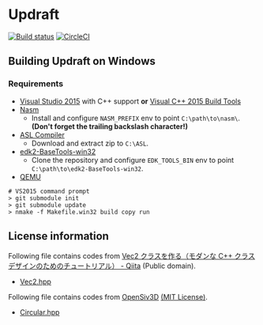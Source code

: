 # Updraft

[![Build status](https://ci.appveyor.com/api/projects/status/gdgm3pft3gcovlrh?svg=true)](https://ci.appveyor.com/project/prince0203/updraft)
[![CircleCI](https://circleci.com/gh/prince0203/Updraft.svg?style=svg)](https://circleci.com/gh/prince0203/Updraft)

## Building Updraft on Windows

### Requirements

* [Visual Studio 2015](https://www.microsoft.com/ja-jp/dev/products/visual-studio-2015.aspx) with C++ support **or** [Visual C++ 2015 Build Tools](https://landinghub.visualstudio.com/visual-cpp-build-tools)
* [Nasm](http://www.nasm.us/)
  * Install and configure `NASM_PREFIX` env to point `C:\path\to\nasm\`. **(Don't forget the trailing backslash character!)**
* [ASL Compiler](https://acpica.org/downloads/binary-tools)
  * Download and extract zip to `C:\ASL`.
* [edk2-BaseTools-win32](https://github.com/tianocore/edk2-BaseTools-win32)
  * Clone the repository and configure `EDK_TOOLS_BIN` env to point `C:\path\to\edk2-BaseTools-win32`.
* [QEMU](https://www.qemu.org/)

```shell
# VS2015 command prompt
> git submodule init
> git submodule update
> nmake -f Makefile.win32 build copy run
```

## License information

Following file contains codes from [Vec2 クラスを作る（モダンな C++ クラスデザインのためのチュートリアル） - Qiita](https://qiita.com/Reputeless/items/96226cfe1282a014b147) (Public domain).

- [Vec2.hpp](Utils/Vec2.hpp)

Following file contains codes from [OpenSiv3D](https://github.com/Siv3D/OpenSiv3D) [(MIT License)](https://github.com/Siv3D/OpenSiv3D/blob/master/LICENSE).

- [Circular.hpp](Utils/Circular.hpp)
